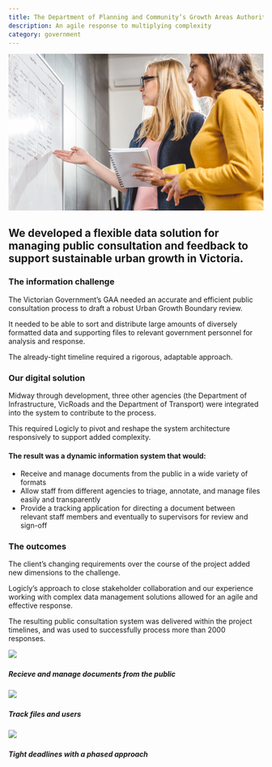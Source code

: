 ```yaml
---
title: The Department of Planning and Community’s Growth Areas Authority (GAA)
description: An agile response to multiplying complexity
category: government
---
```

<div class="grid grid-cols-12 col-gap-8">

<div class="col-span-12 project-images">
    <img src="/Projects/Images/9_Department_of_Planning_and_Community’s_Growth_Areas_Authority_(GAA)/Department-of-Planning-and-Community’s-Growth-Areas-Authority-women-working-on-whiteboard.jpg" />
</div>


<div class="col-span-12 lg:col-span-9 project-text lg:order-last">
<div>

## We developed a flexible data solution for managing public consultation and feedback to support sustainable urban growth in Victoria.

### The information challenge
The Victorian Government’s GAA needed an accurate and efficient public consultation process to draft a robust Urban Growth Boundary review.

It needed to be able to sort and distribute large amounts of diversely formatted data and supporting files to relevant government personnel for analysis and response.

The already-tight timeline required a rigorous, adaptable approach.

### Our digital solution
Midway through development, three other agencies (the Department of Infrastructure, VicRoads and the Department of Transport) were integrated into the system to contribute to the process.

This required Logicly to pivot and reshape the system architecture responsively to support added complexity.

#### The result was a dynamic information system that would:
<div class="project-text-list">
  <ul>
    <li>Receive and manage documents from the public in a wide variety of formats</li>
    <li>Allow staff from different agencies to triage, annotate, and manage files easily and transparently </li>
    <li>Provide a tracking application for directing a document between relevant staff members and eventually to supervisors for review and sign-off</li>
  </ul>
</div>

### The outcomes
The client’s changing requirements over the course of the project added new dimensions to the challenge.

Logicly’s approach to close stakeholder collaboration and our experience working with complex data management solutions allowed for an agile and effective response.

The resulting public consultation system was delivered within the project timelines, and was used to successfully process more than 2000 responses.

</div>
</div>


<div class="col-span-12 lg:col-span-3 icons-sidebar">
<div>
<img src="/Projects/Icons/9_Department_of_Planning_and_Community’s_Growth_Areas_Authority_(GAA)/Receive_and_manage_documents_from_the_public.svg" />

##### Recieve and manage documents from the public
</div>

<div>
<img src="/Projects/Icons/9_Department_of_Planning_and_Community’s_Growth_Areas_Authority_(GAA)/Trach_files_and_users.svg" />

##### Track files and users
</div>

<div class="icons-sidebar-last">
<img src="/Projects/Icons/9_Department_of_Planning_and_Community’s_Growth_Areas_Authority_(GAA)/Tight_deadlines.svg" />

##### Tight deadlines with a phased approach
</div>
</div>
</div>
